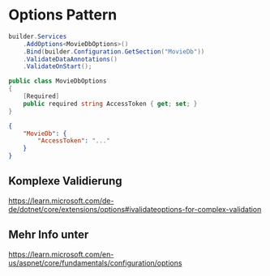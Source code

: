 # Options Pattern

```csharp title="startup.cs"
builder.Services
    .AddOptions<MovieDbOptions>()
    .Bind(builder.Configuration.GetSection("MovieDb"))
    .ValidateDataAnnotations()
    .ValidateOnStart();
```

```csharp title="MovieDbOptions.cs"
public class MovieDbOptions
{
    [Required]
    public required string AccessToken { get; set; }
}
```

```json title="appsettings.json"
{
    "MovieDb": {
        "AccessToken": "..."
    }
}

```

## Komplexe Validierung

https://learn.microsoft.com/de-de/dotnet/core/extensions/options#ivalidateoptions-for-complex-validation

## Mehr Info unter

https://learn.microsoft.com/en-us/aspnet/core/fundamentals/configuration/options